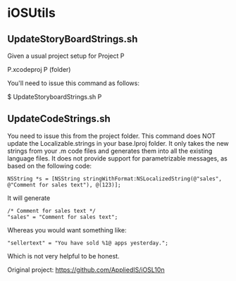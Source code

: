 iOSUtils
========

UpdateStoryBoardStrings.sh
--------------------------
Given a usual project setup for Project P

P.xcodeproj
P (folder)

You'll need to issue this command as follows:

$ UpdateStoryboardStrings.sh P

UpdateCodeStrings.sh
--------------------
You need to issue this from the project folder. This command does NOT update the Localizable.strings in your base.lproj folder. It only takes the new strings from your .m code files and generates them into all the existing language files. It does not provide support for parametrizable messages, as based on the following code:

    NSString *s = [NSString stringWithFormat:NSLocalizedString(@"sales", @"Comment for sales text"), @(123)];

It will generate

    /* Comment for sales text */
    "sales" = "Comment for sales text";

Whereas you would want something like:

    "sellertext" = "You have sold %1@ apps yesterday.";

Which is not very helpful to be honest. 

Original project: https://github.com/AppliedIS/iOSL10n
